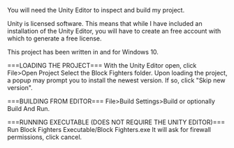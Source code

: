 You will need the Unity Editor to inspect and build my project.

Unity is licensed software.
This means that while I have included an installation of the Unity Editor,
you will have to create an free account with which to generate a free license.

This project has been written in and for Windows 10.

===LOADING THE PROJECT===
With the Unity Editor open, click File>Open Project
Select the Block Fighters folder.
Upon loading the project, a popup may prompt you to install the newest version.
If so, click "Skip new version".

===BUILDING FROM EDITOR===
File>Build Settings>Build or optionally Build And Run.

===RUNNING EXECUTABLE (DOES NOT REQUIRE THE UNITY EDITOR)===
Run Block Fighters Executable/Block Fighters.exe
It will ask for firewall permissions, click cancel.